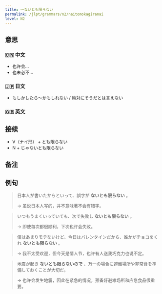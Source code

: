 ```yaml
---
title: 〜ないとも限らない
permalink: /jlpt/grammars/n2/naitomokagiranai
level: N2
---
```


## 意思

### 🇨🇳 中文

- 也许会…
- 也未必不…

### 🇯🇵 日文

- もしかしたら〜かもしれない / 絶対にそうだとは言えない

### 🇬🇧 英文


## 接续

- V（ナイ形） + とも限らない
- N + じゃないとも限らない

## 备注


## 例句

> 日本人が書いたからといって、誤字が **ないとも限らない** 。
>
> → 虽说日本人写的，并不意味著不会有错字。

> いつもうまくいっていても、次で失敗し **ないとも限らない** 。
>
> → 即使每次都很顺利，下次也许会失败。

> 僕はあまりモテないけど、今日はバレンタインだから、誰かがチョコをくれ **ないとも限らない** 。
>
> → 我不太受欢迎，但今天是情人节，也许有人送我巧克力也说不定。

> 地震が起き **ないとも限らないので** 、万一の場合に避難場所や非常食を準備しておくことが大切だ。
>
> → 也许会发生地震，因此在紧急的情况，预备好避难场所和应急食品很重要。

